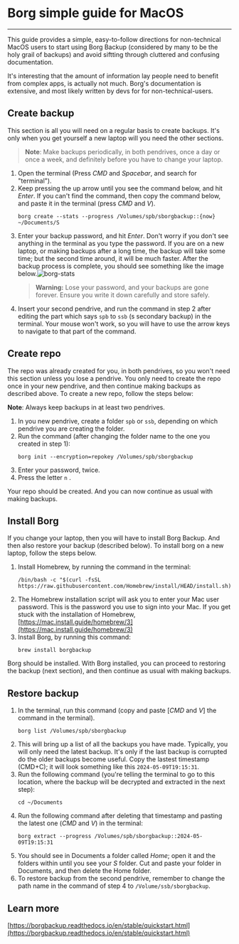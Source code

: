 # Borg simple guide for MacOS
---
This guide provides a simple, easy-to-follow directions for non-technical MacOS users to start using Borg Backup (considered by many to be the holy grail of backups) and avoid siftting through cluttered and confusing documentation.

It's interesting that the amount of information lay people need to benefit from complex apps, is actually not much. Borg's documentation is extensive, and most likely written by devs for for non-technical-users.

## Create backup
This section is all you will need on a regular basis to create backups. It's only when you get yourself a new laptop will you need the other sections.

> **Note**: Make backups periodically, in both pendrives, once a day or once a week, and definitely before you have to change your laptop.

1. Open the terminal (Press *CMD* and *Spacebar*, and search for "terminal").
2. Keep pressing the up arrow until you see the command below, and hit *Enter*. If you can't find the command, then copy the command below, and paste it in the terminal (press *CMD* and *V*).
	```
	borg create --stats --progress /Volumes/spb/sborgbackup::{now} ~/Documents/S
	```
3. Enter your backup password, and hit *Enter*. Don't worry if you don't see anything in the terminal as you type the password. If you are on a new laptop, or making backups after a long time, the backup will take some time; but the second time around, it will be much faster. After the backup process is complete, you should see something like the image below.![borg-stats](/borg-stats.png)
	> **Warning:** Lose your password, and your backups are gone forever. Ensure you write it down carefully and store safely.
4. Insert your second pendrive, and run the command in step 2 after editing the part which says `spb` to `ssb` (s secondary backup) in the terminal. Your mouse won't work, so you will have to use the arrow keys to navigate to that part of the command.

## Create repo
The repo was already created for you, in both pendrives, so you won't need this section unless you lose a pendrive. You only need to create the repo once in your new pendrive, and then continue making backups as described above. To create a new repo, follow the steps below:

**Note**: Always keep backups in at least two pendrives.

1. In you new pendrive, create a folder `spb` or `ssb`, depending on which pendrive you are creating the folder.
2. Run the command (after changing the folder name to the one you created in step 1):
	```
	borg init --encryption=repokey /Volumes/spb/sborgbackup
	```
3. Enter your password, twice.
4. Press the letter `n` .

Your repo should be created. And you can now continue as usual with making backups.

## Install Borg
If you change your laptop, then you will have to install Borg Backup. And then also restore your backup (described below). To install borg on a new laptop, follow the steps below.

1. Install Homebrew, by running the command in the terminal:
	```
	/bin/bash -c "$(curl -fsSL https://raw.githubusercontent.com/Homebrew/install/HEAD/install.sh)"
	```
2. The Homebrew installation script will ask you to enter your Mac user password. This is the password you use to sign into your Mac. If you get stuck with the installation of Homebrew, [https://mac.install.guide/homebrew/3](https://mac.install.guide/homebrew/3)
3. Install Borg, by running this command:
	```
	brew install borgbackup
	```

Borg should be installed. With Borg installed, you can proceed to restoring the backup (next section), and then continue as usual with making backups.

## Restore backup
1. In the terminal, run this command (copy and paste \[*CMD* and *V*\] the command in the terminal).
	```
	borg list /Volumes/spb/sborgbackup
	```
1. This will bring up a list of all the backups you have made. Typically, you will only need the latest backup. It's only if the last backup is corrupted do the older backups become useful. Copy the lastest timestamp (CMD+C); it will look something like this `2024-05-09T19:15:31`.
2. Run the following command (you're telling the terminal to go to this location, where the backup will be decrypted and extracted in the next step):
	```
	cd ~/Documents
	```
4. Run the following command after deleting that timestamp and pasting the latest one (*CMD* and *V*) in the terminal: 
	```
	borg extract --progress /Volumes/spb/sborgbackup::2024-05-09T19:15:31
	```
5. You should see in Documents a folder called *Home*; open it and the folders within until you see your *S* folder. Cut and paste your folder in Documents, and then delete the Home folder.
6. To restore backup from the second pendrive, remember to change the path name in the command of step 4 to `/Volume/ssb/sborgbackup`.

## Learn more
[https://borgbackup.readthedocs.io/en/stable/quickstart.html](https://borgbackup.readthedocs.io/en/stable/quickstart.html)